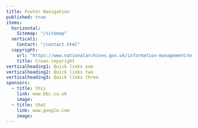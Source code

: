 ```yaml
---
title: Footer Navigation
published: true
items:
  horizontal:
    Sitemap: "/sitemap"
  vertical1:
    Contact: "/contact.html"
  copyright:
    url: "https://www.nationalarchives.gov.uk/information-management/our-services/crown-copyright.htm"
    title: Crown copyright
verticalheading1: Quick links one
verticalheading2: Quick links two
verticalheading3: Quick links three
sponsors:
  - title: this
    link: www.bbc.co.uk
    image:
  - title: that
    link: www.google.com
    image: 
---
```


